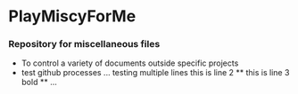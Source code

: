 # PlayMiscyForMe
### Repository for miscellaneous files

- To control a variety of documents outside specific projects
- test github processes
...
testing multiple lines
this is line 2
** this is line 3 bold **
...
